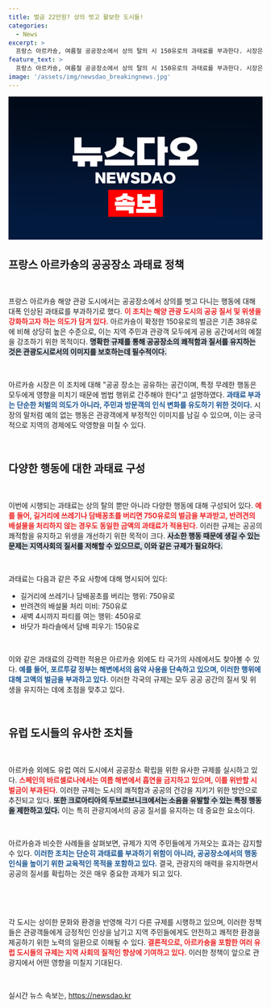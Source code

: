 ```yaml
---
title: 벌금 22만원? 상의 벗고 활보한 도시들!
categories:
  - News
excerpt: >
  프랑스 아르카숑, 여름철 공공장소에서 상의 탈의 시 150유로의 과태료를 부과한다. 시장은 공공 위생과 예의 있는 관광을 강조하며, 과거보다 대폭 인상된 벌금이 눈길을 끌고 있다. 여러분의 여름 휴가는 과태료 없이 즐길 수 있을까요?
feature_text: >
  프랑스 아르카숑, 여름철 공공장소에서 상의 탈의 시 150유로의 과태료를 부과한다. 시장은 공공 위생과 예의 있는 관광을 강조하며, 과거보다 대폭 인상된 벌금이 눈길을 끌고 있다. 여러분의 여름 휴가는 과태료 없이 즐길 수 있을까요?
image: '/assets/img/newsdao_breakingnews.jpg'
---
```


<p><img src="/assets/img/newsdao_breakingnews.jpg" alt="pcversion 속보" /></p>

<h2 data-ke-size="size26">프랑스 아르카숑의 공공장소 과태료 정책</h2>

<p data-ke-size="size16">&nbsp;</p>

<p>프랑스 아르카숑 해양 관광 도시에서는 공공장소에서 상의를 벗고 다니는 행동에 대해 대폭 인상된 과태료를 부과하기로 했다. <b><span style="color: #ee2323;">이 조치는 해양 관광 도시의 공공 질서 및 위생을 강화하고자 하는 의도가 담겨 있다.</span></b> 아르카숑이 확정한 150유로의 벌금은 기존 38유로에 비해 상당히 높은 수준으로, 이는 지역 주민과 관광객 모두에게 공용 공간에서의 예절을 강조하기 위한 목적이다. <b><span style="background-color: #21538527;">명확한 규제를 통해 공공장소의 쾌적함과 질서를 유지하는 것은 관광도시로서의 이미지를 보호하는데 필수적이다.</span></b></p>

<p data-ke-size="size16">&nbsp;</p>

<p>아르카숑 시장은 이 조치에 대해 "공공 장소는 공유하는 공간이며, 특정 무례한 행동은 모두에게 영향을 미치기 때문에 범법 행위로 간주해야 한다"고 설명하였다. <b><span style="color: #1a5490;">과태료 부과는 단순한 처벌의 의도가 아니라, 주민과 방문객의 인식 변화를 유도하기 위한 것이다.</span></b> 시장의 말처럼 예의 없는 행동은 관광객에게 부정적인 이미지를 남길 수 있으며, 이는 궁극적으로 지역의 경제에도 악영향을 미칠 수 있다.</p>

<p data-ke-size="size16">&nbsp;</p>

<h2 data-ke-size="size26">다양한 행동에 대한 과태료 구성</h2>

<p data-ke-size="size16">&nbsp;</p>

<p>이번에 시행되는 과태료는 상의 탈의 뿐만 아니라 다양한 행동에 대해 구성되어 있다. <b><span style="color: #ee2323;">예를 들어, 길거리에 쓰레기나 담배꽁초를 버리면 750유로의 벌금을 부과받고, 반려견의 배설물을 처리하지 않는 경우도 동일한 금액의 과태료가 적용된다.</span></b> 이러한 규제는 공공의 쾌적함을 유지하고 위생을 개선하기 위한 목적이 크다. <b><span style="background-color: #21538527;">사소한 행동 때문에 생길 수 있는 문제는 지역사회의 질서를 저해할 수 있으므로, 이와 같은 규제가 필요하다.</span></b></p>

<p data-ke-size="size16">&nbsp;</p>

<p>과태료는 다음과 같은 주요 사항에 대해 명시되어 있다:</p>

<ul>
    <li>길거리에 쓰레기나 담배꽁초를 버리는 행위: 750유로</li>
    <li>반려견의 배설물 처리 미비: 750유로</li>
    <li>새벽 4시까지 파티를 여는 행위: 450유로</li>
    <li>바닷가 파라솔에서 담배 피우기: 150유로</li>
</ul>

<p data-ke-size="size16">&nbsp;</p>

<p>이와 같은 과태료의 강력한 적용은 아르카숑 외에도 타 국가의 사례에서도 찾아볼 수 있다. <b><span style="color: #1a5490;">예를 들어, 포르투갈 정부는 해변에서의 음악 사용을 단속하고 있으며, 이러한 행위에 대해 고액의 벌금을 부과하고 있다.</span></b> 이러한 각국의 규제는 모두 공공 공간의 질서 및 위생을 유지하는 데에 초점을 맞추고 있다.</p>

<p data-ke-size="size16">&nbsp;</p>

<h2 data-ke-size="size26">유럽 도시들의 유사한 조치들</h2>

<p data-ke-size="size16">&nbsp;</p>

<p>아르카숑 외에도 유럽 여러 도시에서 공공장소 확립을 위한 유사한 규제를 실시하고 있다. <b><span style="color: #ee2323;">스페인의 바르셀로나에서는 여름 해변에서 흡연을 금지하고 있으며, 이를 위반할 시 벌금이 부과된다.</span></b> 이러한 규제는 도시의 쾌적함과 공공의 건강을 지키기 위한 방안으로 추진되고 있다. <b><span style="background-color: #21538527;">또한 크로아티아의 두브로브니크에서는 소음을 유발할 수 있는 특정 행동을 제한하고 있다.</span></b> 이는 특히 관광지에서의 공공 질서를 유지하는 데 중요한 요소이다.</p>

<p data-ke-size="size16">&nbsp;</p>

<p>아르카숑과 비슷한 사례들을 살펴보면, 규제가 지역 주민들에게 가져오는 효과는 감지할 수 있다. <b><span style="color: #1a5490;">이러한 조치는 단순히 과태료를 부과하기 위함이 아니라, 공공장소에서의 행동 인식을 높이기 위한 교육적인 목적을 포함하고 있다.</span></b> 결국, 관광지의 매력을 유지하면서 공공의 질서를 확립하는 것은 매우 중요한 과제가 되고 있다.</p>

<p data-ke-size="size16">&nbsp;</p>

<p data-ke-size="size16">&nbsp;</p>

<p>각 도시는 상이한 문화와 환경을 반영해 각기 다른 규제를 시행하고 있으며, 이러한 정책들은 관광객들에게 긍정적인 인상을 남기고 지역 주민들에게도 안전하고 쾌적한 환경을 제공하기 위한 노력의 일환으로 이해될 수 있다. <b><span style="color: #ee2323;">결론적으로, 아르카숑을 포함한 여러 유럽 도시들의 규제는 지역 사회의 질적인 향상에 기여하고 있다.</span></b> 이러한 정책이 앞으로 관광지에서 어떤 영향을 미칠지 기대된다. </p>

<p data-ke-size="size16">&nbsp;</p>
실시간 뉴스 속보는, <a href="https://newsdao.kr" rel="dofollow">https://newsdao.kr</a>


